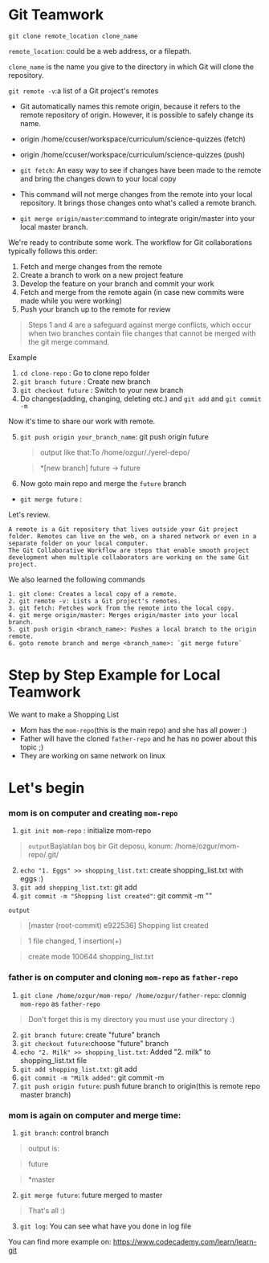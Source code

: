 # Git Teamwork

`git clone remote_location clone_name`

`remote_location`: could be a web address, or a filepath.

`clone_name` is the name you give to the directory in which Git will clone the repository. 

`git remote -v`:a list of a Git project's remotes

- Git automatically names this remote origin, because it refers to the remote repository of origin. However, it is possible to safely change its name. 
 - origin    /home/ccuser/workspace/curriculum/science-quizzes (fetch)
 - origin    /home/ccuser/workspace/curriculum/science-quizzes (push)

- `git fetch`: An easy way to see if changes have been made to the remote and bring the changes down to your local copy
 - This command will not merge changes from the remote into your local repository. It brings those changes onto what's called a remote branch. 
 - `git merge origin/master`:command to integrate origin/master into your local master branch.
 
We're ready to contribute some work. The workflow for Git collaborations typically follows this order:

  1.  Fetch and merge changes from the remote
  2.  Create a branch to work on a new project feature
  3.  Develop the feature on your branch and commit your work
  4.  Fetch and merge from the remote again (in case new commits were made while you were working)
  5.  Push your branch up to the remote for review
  
  >Steps 1 and 4 are a safeguard against merge conflicts, which occur when two branches contain file changes that cannot be merged with the git merge command.

Example

1. `cd clone-repo` : Go to clone repo folder
2. `git branch future` : Create new branch
3. `git checkout future` : Switch to your new branch
4. Do changes(adding, changing, deleting etc.) and `git add` and `git commit -m`

  Now it's time to share our work with remote. 

5. `git push origin your_branch_name`: git push origin future

    > output like that:To /home/ozgur/./yerel-depo/
    
    > *[new branch]      future -> future

6. Now goto main repo and merge the `future` branch
 - `git merge future` : 

Let's review.

    A remote is a Git repository that lives outside your Git project folder. Remotes can live on the web, on a shared network or even in a separate folder on your local computer.
    The Git Collaborative Workflow are steps that enable smooth project development when multiple collaborators are working on the same Git project.

We also learned the following commands

    1. git clone: Creates a local copy of a remote.
    2. git remote -v: Lists a Git project's remotes.
    3. git fetch: Fetches work from the remote into the local copy.
    4. git merge origin/master: Merges origin/master into your local branch.
    5. git push origin <branch_name>: Pushes a local branch to the origin remote.
    6. goto remote branch and merge <branch_name>: `git merge future`


# Step by Step Example for Local Teamwork

We want to make a Shopping List
- Mom has the `mom-repo`(this is the main repo) and she has all power :)
- Father will have the cloned `father-repo` and he has no power about this topic ;)
- They are working on same network on linux

# Let's begin
### mom is on computer and creating `mom-repo`

1. `git init mom-repo` : initialize mom-repo

 >`output`Başlatılan boş bir Git deposu, konum: /home/ozgur/mom-repo/.git/

2. `echo "1. Eggs" >> shopping_list.txt`: create shopping_list.txt with eggs :)
3. `git add shopping_list.txt`: git add
4. `git commit -m "Shopping list created"`: git commit -m ""

  `output`
 >[master (root-commit) e922536] Shopping list created
 
 >1 file changed, 1 insertion(+)
 
 >create mode 100644 shopping_list.txt

### father is on computer and cloning `mom-repo` as `father-repo`

1. `git clone /home/ozgur/mom-repo/ /home/ozgur/father-repo`: clonnig `mom-repo` as `father-repo` 

 >Don't forget this is my directory you must use your directory :)
 
2. `git branch future`: create "future" branch
3. `git checkout future`:choose "future" branch
4. `echo "2. Milk" >> shopping_list.txt`: Added "2. milk" to shopping_list.txt file
5. `git add shopping_list.txt`: git add
6. `git commit -m "Milk added"`: git commit -m
7. `git push origin future`: push future branch to origin(this is remote repo master branch)

### mom is again on computer and merge time:

1. `git branch`: control branch

> output is:

>future

>*master

2. `git merge future`: future merged to master 

 >That's all :)

3. `git log`: You can see what have you done in log file



You can find more example on: https://www.codecademy.com/learn/learn-git
